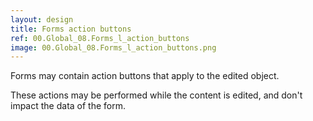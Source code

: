 ```yaml
---
layout: design
title: Forms action buttons
ref: 00.Global_08.Forms_l_action_buttons
image: 00.Global_08.Forms_l_action_buttons.png
---
```


Forms may contain action buttons that apply to the edited object.

These actions may be performed while the content is edited, and don't impact the data of the form.

